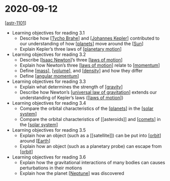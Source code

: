 # 2020-09-12

[[astr-1101]]

- Learning objectives for reading 3.1
  - Describe how [[Tycho Brahe]] and [[Johannes Kepler]] contributed to our understanding of how [[planets]] move around the [[Sun]]
  - Explain Kepler’s three laws of [[planetary motion]]
- Learning objectives for reading 3.2
  - Describe [[Isaac Newton]]’s three [[laws of motion]]
  - Explain how Newton’s three [[laws of motion]] relate to [[momentum]]
  - Define [[mass]], [[volume]], and [[density]] and how they differ
  - Define [[angular momentum]]
- Learning objectives for reading 3.3
  - Explain what determines the strength of [[gravity]]
  - Describe how Newton’s [[universal law of gravitation]] extends our understanding of Kepler’s laws ([[laws of motion]])
- Learning objectives for reading 3.4
  - Compare the orbital characteristics of the [[planets]] in the [[solar system]]
  - Compare the orbital characteristics of [[asteroids]] and [[comets]] in the [[solar system]]
- Learning objectives for reading 3.5
  - Explain how an object (such as a [[satellite]]) can be put into [[orbit]] around [[Earth]]
  - Explain how an object (such as a planetary probe) can escape from [[orbit]]
- Learning objectives for reading 3.6
  - Explain how the gravitational interactions of many bodies can causes perturbations in their motions
  - Explain how the planet [[Neptune]] was discovered

[//begin]: # "Autogenerated link references for markdown compatibility"
[astr-1101]: ../astr-1101 "ASTR 1101 - Intro to the Solar System"
[Tycho Brahe]: ../tycho-brahe "Tycho Brahe"
[Johannes Kepler]: ../johannes-kepler "Johannes Kepler"
[planets]: ../planets "Planets"
[Sun]: ../sun "Sun"
[planetary motion]: ../planetary-motion "Planetary Motion"
[Isaac Newton]: ../isaac-newton "Isaac Newton"
[laws of motion]: ../laws-of-motion "Laws of Motion"
[momentum]: ../momentum "Momentum"
[mass]: ../mass "Mass"
[volume]: ../volume "Volume"
[density]: ../density "Density"
[angular momentum]: ../angular-momentum "Angular Momentum"
[gravity]: ../gravity "Gravity"
[universal law of gravitation]: ../universal-law-of-gravitation "Universal Law of Gravitation"
[solar system]: ../solar-system "Solar System"
[comets]: ../comets "Comets"
[orbit]: ../orbit "Orbit"
[Earth]: ../earth "Earth 🜨"
[Neptune]: ../neptune "Neptune ♆"
[//end]: # "Autogenerated link references"
